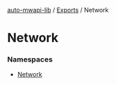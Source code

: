 [auto-mwapi-lib](../README.md) / [Exports](../modules.md) / Network

# Network <Badge type="tip" text="Module" />

### Namespaces

- [Network](Network.Network.md)